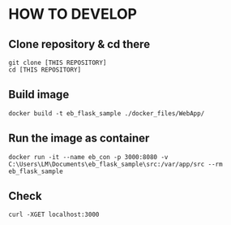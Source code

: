 # HOW TO DEVELOP

## Clone repository & cd there
```
git clone [THIS REPOSITORY]
cd [THIS REPOSITORY]
```

## Build image
```
docker build -t eb_flask_sample ./docker_files/WebApp/
```

## Run the image as container
```
docker run -it --name eb_con -p 3000:8080 -v C:\Users\LM\Documents\eb_flask_sample\src:/var/app/src --rm eb_flask_sample
```

## Check
```
curl -XGET localhost:3000
```
